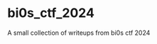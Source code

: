 # bi0s_ctf_2024

<!--
#field
CTF

#groups
Writeups

#languages
Python

#frames and libs

-->

A small collection of writeups from bi0s ctf 2024
